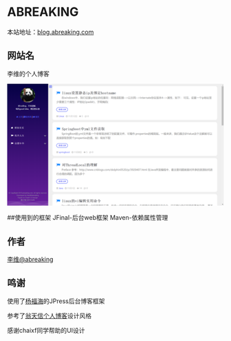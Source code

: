 ABREAKING
================
本站地址：[blog.abreaking.com](http://blog.abreaking.com)

## 网站名
李维的个人博客

![](./web-template-liwei/src/main/webapp/templates/liwei/tpl_screenshot.png)

##使用到的框架
JFinal-后台web框架
Maven-依赖属性管理

## 作者
[李维@abreaking](http://www.abreaking.com)

## 鸣谢
使用了[杨福海](http://www.yangfuhai.com)的JPress后台博客框架

参考了[翁天信个人博客](https://blog.dandyweng.com/)设计风格

感谢chaixf同学帮助的UI设计


